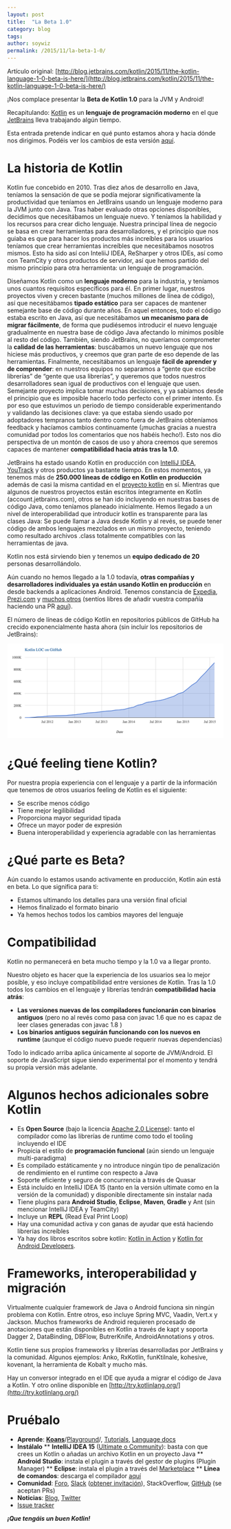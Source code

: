 ```yaml
---
layout: post
title:  "La Beta 1.0"
category: blog
tags:
author: soywiz
permalink: /2015/11/la-beta-1-0/
---
```


Artículo original: [http://blog.jetbrains.com/kotlin/2015/11/the-kotlin-language-1-0-beta-is-here/](http://blog.jetbrains.com/kotlin/2015/11/the-kotlin-language-1-0-beta-is-here/)

¡Nos complace presentar la **Beta de Kotlin 1.0** para la JVM y Android!

Recapitulando: [Kotlin] es un **lenguaje de programación moderno** en el que [JetBrains] lleva trabajando algún tiempo.

Esta entrada pretende indicar en qué punto estamos ahora y hacia dónde nos dirigimos. Podéis ver los cambios de esta versión [aquí](https://github.com/JetBrains/kotlin/releases/tag/build-1.0.0-beta-1103).


# La historia de Kotlin

Kotlin fue concebido en 2010. Tras diez años de desarrollo en Java, teníamos la sensación de que se podía mejorar significativamente la productividad que teníamos en JetBrains  usando un lenguaje moderno para la JVM junto con Java. Tras haber evaluado otras opciones disponibles, decidimos que necesitábamos un lenguaje nuevo. Y teníamos la habilidad y los recursos para crear dicho lenguaje. Nuestra principal línea de negocio se basa en crear herramientas para desarrolladores, y el principio que nos guiaba es que para hacer los productos más increíbles para los usuarios teníamos que crear herramientas increíbles que necesitábamos nosotros mismos. Esto ha sido así con InteliiJ IDEA, ReSharper y otros IDEs, así como con TeamCity y otros productos de servidor, así que hemos partido del mismo principio para otra herramienta: un lenguaje de programación.

Diseñamos Kotlin como un **lenguaje moderno** para la industria,
y teníamos unos cuantos requisitos específicos para él.
En primer lugar, nuestros proyectos viven y crecen bastante
(muchos millones de línea de código), así que necesitábamos **tipado estático**
para ser capaces de mantener semejante base de código durante años.
En aquel entonces, todo el código estaba escrito en Java,
así que necesitábamos **un mecanismo para de migrar fácilmente**,
de forma que pudiésemos introducir el nuevo lenguaje gradualmente en
nuestra base de código Java afectando lo mínimos posible al resto del código.
También, siendo JetBrains, no queríamos comprometer la **calidad de las herramientas**:
buscábamos un nuevo lenguaje que nos hiciese más productivos,
y creemos que gran parte de eso depende de las herramientas.
Finalmente, necesitábamos un lenguaje **fácil de aprender y de comprender**:
en nuestros equipos no separamos a “gente que escribe librerías” de
“gente que usa librerías”, y queremos que todos nuestros desarrolladores
sean igual de productivos con el lenguaje que usen. Semejante proyecto
implica tomar muchas decisiones, y ya sabíamos desde el principio que es
imposible hacerlo todo perfecto con el primer intento. Es por eso que
estuvimos un periodo de tiempo considerable experimentando y validando las
decisiones clave: ya que estaba siendo usado por adoptadores tempranos
tanto dentro como fuera de JetBrains obteníamos feedback y hacíamos cambios
continuamente (¡muchas gracias a nuestra comunidad por todos los comentarios
que nos habéis hecho!). Esto nos dio perspectiva de un montón de casos de
uso y ahora creemos que seremos capaces de
mantener **compatibilidad hacia atrás tras la 1.0**.

JetBrains ha estado usando Kotlin en producción con [IntelliJ IDEA](https://www.jetbrains.com/idea/),
[YouTrack](https://www.jetbrains.com/youtrack/) y otros productos ya bastante tiempo. En estos momentos,
ya tenemos más de **250.000 líneas de código en Kotlin en producción**
además de casi la misma cantidad en el [proyecto kotlin](https://github.com/JetBrains/kotlin)
en sí. Mientras que algunos de nuestros proyectos están escritos íntegramente
en Kotlin (account.jetbrains.com), otros se han ido incluyendo en
nuestras bases de código Java, como teníamos planeado inicialmente.
Hemos llegado a un nivel de interoperabilidad que introducir kotlin
es transparente para las clases Java: Se puede llamar a Java desde
Kotlin y al revés, se puede tener código de ambos lenguajes mezclados
en un mismo proyecto, teniendo como resultado archivos .class totalmente
compatibles con las herramientas de java.

Kotlin nos está sirviendo bien y tenemos un
**equipo dedicado de 20** personas desarrollándolo.

Aún cuando no hemos llegado a la 1.0 todavía, **otras compañías y desarrolladores individuales ya están usando Kotlin en producción**
en desde backends a aplicaciones Android.
Tenemos constancia de
[Expedia](https://twitter.com/fleurchild/status/636965650536108032),
[Prezi.com](https://github.com/JetBrains/kotlin-web-site/blob/master/_data/companies-using-kotlin.yml) y
[muchos otros](https://github.com/JetBrains/kotlin-web-site/blob/master/_data/companies-using-kotlin.yml)
(sentíos libres de añadir vuestra compañía haciendo una PR [aquí](https://github.com/JetBrains/kotlin-web-site/blob/master/_data/companies-using-kotlin.yml)).

El número de líneas de código Kotlin en repositorios públicos de GitHub ha crecido exponencialmente hasta ahora (sin incluir los repositorios de JetBrains):

![](/images/sobre-la-beta-1.0/Kotlin-GitHub-LOC.png)

# ¿Qué feeling tiene Kotlin?

Por nuestra propia experiencia con el lenguaje y a partir de la información que tenemos de otros usuarios feeling de Kotlin es el siguiente:

* Se escribe menos código
* Tiene mejor legilibilidad
* Proporciona mayor seguridad tipada
* Ofrece un mayor poder de expresión
* Buena interoperabilidad y experiencia agradable con las herramientas

# ¿Qué parte es Beta?

Aún cuando lo estamos usando activamente en producción, Kotlin aún está en beta. Lo que significa para ti:

* Estamos ultimando los detalles para una versión final oficial
* Hemos finalizado el formato binario
* Ya hemos hechos todos los cambios mayores del lenguaje

# Compatibilidad

Kotlin no permanecerá en beta mucho tiempo y la 1.0 va a llegar pronto.

Nuestro objeto es hacer que la experiencia de los usuarios sea lo mejor posible, y eso incluye compatibilidad entre versiones de Kotlin. Tras la 1.0 todos los cambios en el lenguaje y librerías tendrán **compatibilidad hacia atrás**:

* **Las versiones nuevas de los compiladores funcionarán con binarios antiguos** (pero no al revés como pasa con javac 1.6 que no es capaz de leer clases generadas con javac 1.8 )
* **Los binarios antiguos seguirán funcionando con los nuevos en runtime** (aunque el código nuevo puede requerir nuevas dependencias)

Todo lo indicado arriba aplica únicamente al soporte de JVM/Android. El soporte de JavaScript sigue siendo experimental por el momento y tendrá su propia versión más adelante.

# Algunos hechos adicionales sobre Kotlin

* Es **Open Source** (bajo la licencia [Apache 2.0 License](https://github.com/JetBrains/kotlin/blob/master/license/LICENSE.txt)): tanto el compilador como las librerías de runtime como todo el tooling incluyendo el IDE
* Propicia el estilo de **programación funcional** (aún siendo un lenguaje multi-paradigma)
* Es compilado estáticamente y no introduce ningún tipo de penalización de rendimiento en el runtime con respecto a Java
* Soporte eficiente y seguro de concurrencia a través de Quasar
* Está incluído en IntelliJ IDEA 15 (tanto en la versión ultimate como en la versión de la comunidad) y disponible directamente sin instalar nada
* Tiene plugins para **Android Studio**, **Eclipse**, **Maven**, **Gradle** y Ant (sin mencionar IntelliJ IDEA y TeamCity)
* Incluye un **REPL** (Read Eval Print Loop)
* Hay una comunidad activa y con ganas de ayudar que está haciendo librerías increíbles
* Ya hay dos libros escritos sobre kotlin: [Kotlin in Action](https://www.manning.com/books/kotlin-in-action) y [Kotlin for Android Developers](https://leanpub.com/kotlin-for-android-developers).

# Frameworks, interoperabilidad y migración

Virtualmente cualquier framework de Java o Android funciona sin ningún problema con Kotlin. Entre otros, eso incluye Spring MVC, Vaadin, Vert.x y Jackson. Muchos frameworks de Android requieren procesado de anotaciones que están disponibles en Kotlin a través de kapt y soporta Dagger 2, DataBinding, DBFlow, ButrerKnife, AndroidAnnotations y otros.

Kotlin tiene sus propios frameworks y librerías desarrolladas por JetBrains y la comunidad. Algunos ejemplos: Anko, RxKotlin, funKtilnale, kohesive, kovenant, la herramienta de Kobalt y mucho más.

Hay un conversor integrado en el IDE que ayuda a migrar el código de Java a Kotlin. Y otro online disponible en [http://try.kotlinlang.org/](http://try.kotlinlang.org/)

# Pruébalo

* **Aprende**: [**Koans**](http://try.kotlinlang.org/koans)/[Playground](http://try.kotlinlang.org/)/, [Tutorials](https://kotlinlang.org/docs/tutorials/), [Language docs](https://kotlinlang.org/docs/reference/)
* **Instálalo**
** **IntelliJ IDEA 15** ([Ultimate o Community](https://www.jetbrains.com/idea/download/)): basta con que crees un Kotlin o añadas un archivo Kotlin en un proyecto Java
** **Android Studio**: instala el plugin a través del gestor de plugins (Plugin Manager)
** **Eclipse**: instala el plugin a través del [Marketplace](https://marketplace.eclipse.org/content/kotlin-plugin-eclipse)
** **Línea de comandos**: descarga el compilador [aquí](https://github.com/JetBrains/kotlin/releases/tag/build-1.0.0-beta-1103)
* **Comunidad**: [Foro](https://devnet.jetbrains.com/community/kotlin), [Slack](http://kotlinlang.slack.com/) ([obtener invitación](http://kotlinslackin.herokuapp.com/)), StackOverflow, [GitHub](https://github.com/JetBrains/kotlin) (se aceptan PRs)
* **Noticias**: [Blog](http://blog.jetbrains.com/kotlin/), [Twitter](https://twitter.com/kotlin)
* [Issue tracker](https://youtrack.jetbrains.com/issues/KT)

***¡Que tengáis un buen Kotlin!***

[Kotlin]: http://kotlinlang.org/
[JetBrains]: http://jetbrains.com/